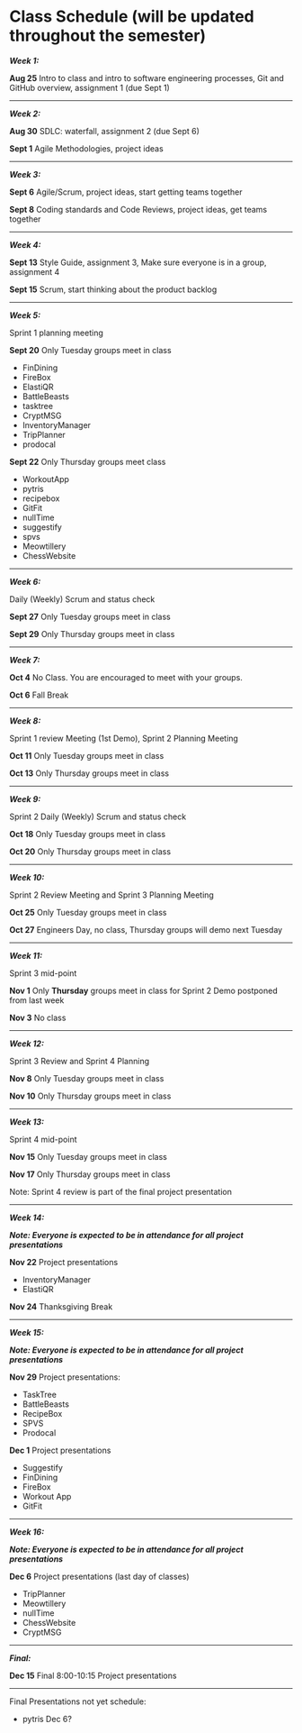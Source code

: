 
# Class Schedule (will be updated throughout the semester)

***Week 1:***

**Aug 25** Intro to class and intro to software engineering processes, Git and GitHub overview, assignment 1 (due Sept 1)

---
***Week 2:***

**Aug 30** SDLC: waterfall, assignment 2 (due Sept 6)

**Sept 1** Agile Methodologies, project ideas

---
***Week 3:***

**Sept 6** Agile/Scrum, project ideas, start getting teams together

**Sept 8** Coding standards and Code Reviews, project ideas, get teams together

---
***Week 4:***

**Sept 13** Style Guide, assignment 3, Make sure everyone is in a group, assignment 4 

**Sept 15** Scrum, start thinking about the product backlog

---
***Week 5:*** 

Sprint 1 planning meeting

**Sept 20** Only Tuesday groups meet in class

- FinDining
- FireBox
- ElastiQR
- BattleBeasts
- tasktree
- CryptMSG
- InventoryManager
- TripPlanner
- prodocal

**Sept 22** Only Thursday groups meet class

- WorkoutApp
- pytris
- recipebox
- GitFit
- nullTime
- suggestify
- spvs
- Meowtillery
- ChessWebsite

---
***Week 6:***

Daily (Weekly) Scrum and status check

**Sept 27** Only Tuesday groups meet in class

**Sept 29** Only Thursday groups meet in class

---
***Week 7:***

**Oct 4** No Class. You are encouraged to meet with your groups.

**Oct 6** Fall Break

---
***Week 8:***

Sprint 1 review Meeting (1st Demo), Sprint 2 Planning Meeting

**Oct 11** Only Tuesday groups meet in class

**Oct 13** Only Thursday groups meet in class

---
***Week 9:***

Sprint 2 Daily (Weekly) Scrum and status check

**Oct 18** Only Tuesday groups meet in class

**Oct 20** Only Thursday groups meet in class

---
***Week 10:***

Sprint 2 Review Meeting and Sprint 3 Planning Meeting

**Oct 25** Only Tuesday groups meet in class

**Oct 27** Engineers Day, no class, Thursday groups will demo next Tuesday

---
***Week 11:***

Sprint 3 mid-point

**Nov 1** Only **Thursday** groups meet in class for Sprint 2 Demo postponed from last week

**Nov 3** No class

---
***Week 12:***

Sprint 3 Review and Sprint 4 Planning

**Nov 8** Only Tuesday groups meet in class

**Nov 10** Only Thursday groups meet in class

---
***Week 13:***

Sprint 4 mid-point 

**Nov 15**  Only Tuesday groups meet in class

**Nov 17** Only Thursday groups meet in class

Note: Sprint 4 review is part of the final project presentation

---
***Week 14:***

***Note: Everyone is expected to be in attendance for all project presentations***


**Nov 22** Project presentations
- InventoryManager
- ElastiQR

**Nov 24** Thanksgiving Break

---
***Week 15:***

***Note: Everyone is expected to be in attendance for all project presentations***

**Nov 29** Project presentations:
- TaskTree
- BattleBeasts
- RecipeBox
- SPVS
- Prodocal


**Dec 1** Project presentations
- Suggestify
- FinDining
- FireBox
- Workout App
- GitFit

---
***Week 16:***

***Note: Everyone is expected to be in attendance for all project presentations***

**Dec 6** Project presentations (last day of classes)
- TripPlanner
- Meowtillery
- nullTime
- ChessWebsite
- CryptMSG


---
***Final:***

**Dec 15** Final 8:00-10:15 Project presentations

---
Final Presentations not yet schedule:


- pytris Dec 6?





